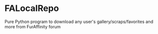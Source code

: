 # FALocalRepo
Pure Python program to download any user's gallery/scraps/favorites and more from FurAffinity forum
